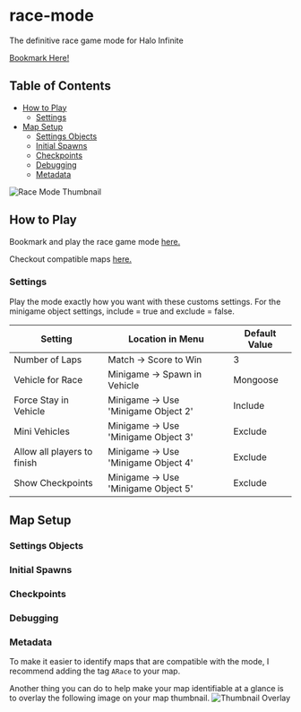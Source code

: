 # race-mode
The definitive race game mode for Halo Infinite

[Bookmark Here!](https://www.halowaypoint.com/en-gb/halo-infinite/ugc/modes/6ff26100-5290-4499-b51e-34e2a93de059)

## Table of Contents
- [How to Play](#how-to-play)
  - [Settings](#settings)
- [Map Setup](#map-setup)
  - [Settings Objects](#settings-objects)
  - [Initial Spawns](#initial-spawns)
  - [Checkpoints](#checkpoints)
  - [Debugging](#debugging)
  - [Metadata](#metadata)



![Race Mode Thumbnail](https://blobs-infiniteugc.svc.halowaypoint.com/ugcstorage/ugcgamevariant/6ff26100-5290-4499-b51e-34e2a93de059/0d811590-42de-46a9-9650-1d222cc511fa/images/screenshot1.jpg)

## How to Play
Bookmark and play the race game mode [here.](https://www.halowaypoint.com/en-gb/halo-infinite/ugc/modes/6ff26100-5290-4499-b51e-34e2a93de059)

Checkout compatible maps [here.](https://www.halowaypoint.com/en-gb/halo-infinite/ugc/browse?page=1&tags=arace)

### Settings
Play the mode exactly how you want with these customs settings. For the minigame object settings, include = true and exclude = false.


| Setting | Location in Menu | Default Value |
| ------- | ---------------- | ------------- |
| Number of Laps | Match -> Score to Win | 3 |
| Vehicle for Race | Minigame -> Spawn in Vehicle | Mongoose |
| Force Stay in Vehicle | Minigame -> Use 'Minigame Object 2' | Include |
| Mini Vehicles | Minigame -> Use 'Minigame Object 3' | Exclude |
| Allow all players to finish | Minigame -> Use 'Minigame Object 4' | Exclude |
| Show Checkpoints | Minigame -> Use 'Minigame Object 5' | Exclude |

## Map Setup
### Settings Objects
### Initial Spawns
### Checkpoints
### Debugging
### Metadata
To make it easier to identify maps that are compatible with the mode, I recommend adding the tag `ARace` to your map.

Another thing you can do to help make your map identifiable at a glance is to overlay the following image on your map thumbnail.
![Thumbnail Overlay](https://cdn.discordapp.com/attachments/1262918449009660025/1263308979820560445/RaceBoarder.png?ex=669a6c6b&is=66991aeb&hm=203ea39fde9932d6ba31f18bc15673157383b9209745d15587ab4e2a45749cfd&)
